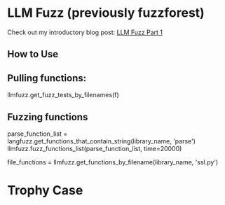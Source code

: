 # LLM Fuzz (previously fuzzforest)

Check out my introductory blog post:
[LLM Fuzz Part 1](https://infiniteforest.org/LLM+Fuzz/LLM+Fuzz+Part+1)

## How to Use


## Pulling functions:
llmfuzz.get_fuzz_tests_by_filenames(f)


## Fuzzing functions



parse_function_list = langfuzz.get_functions_that_contain_string(library_name, 'parse')
llmfuzz.fuzz_functions_list(parse_function_list, time=20000)

file_functions = llmfuzz.get_functions_by_filename(library_name, 'ssl.py')


# Trophy Case
